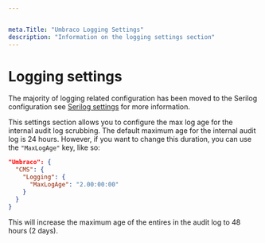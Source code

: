 ```yaml
---


meta.Title: "Umbraco Logging Settings"
description: "Information on the logging settings section"
---
```


# Logging settings

The majority of logging related configuration has been moved to the Serilog configuration see [Serilog settings](serilog.md) for more information.

This settings section allows you to configure the max log age for the internal audit log scrubbing. The default maximum age for the internal audit log is 24 hours. However, if you want to change this duration, you can use the `"MaxLogAge"` key, like so:


```json
"Umbraco": {
  "CMS": {
    "Logging": {
      "MaxLogAge": "2.00:00:00"
    }
  }
}
```

This will increase the maximum age of the entires in the audit log to 48 hours (2 days).

